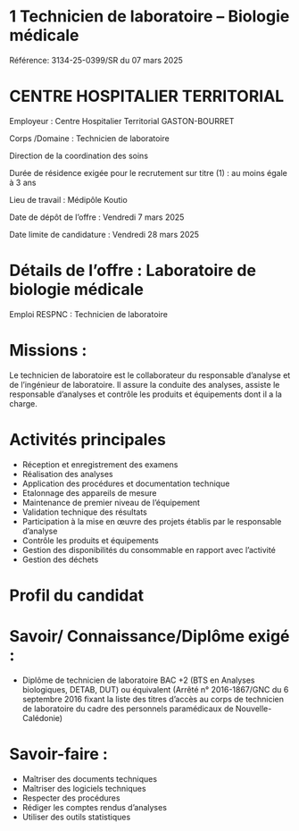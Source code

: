 # 1 Technicien de laboratoire – Biologie médicale

Référence: 3134-25-0399/SR du 07 mars 2025

# CENTRE HOSPITALIER TERRITORIAL

Employeur : Centre Hospitalier Territorial GASTON-BOURRET

Corps /Domaine : Technicien de laboratoire

Direction de la coordination des soins

Durée de résidence exigée pour le recrutement sur titre (1) : au moins égale à 3 ans

Lieu de travail : Médipôle Koutio

Date de dépôt de l’offre : Vendredi 7 mars 2025

Date limite de candidature : Vendredi 28 mars 2025

# Détails de l’offre : Laboratoire de biologie médicale

Emploi RESPNC : Technicien de laboratoire

# Missions :

Le technicien de laboratoire est le collaborateur du responsable d’analyse et de l’ingénieur de laboratoire. Il assure la conduite des analyses, assiste le responsable d’analyses et contrôle les produits et équipements dont il a la charge.

# Activités principales

- Réception et enregistrement des examens
- Réalisation des analyses
- Application des procédures et documentation technique
- Etalonnage des appareils de mesure
- Maintenance de premier niveau de l’équipement
- Validation technique des résultats
- Participation à la mise en œuvre des projets établis par le responsable d’analyse
- Contrôle les produits et équipements
- Gestion des disponibilités du consommable en rapport avec l’activité
- Gestion des déchets

# Profil du candidat

# Savoir/ Connaissance/Diplôme exigé :

- Diplôme de technicien de laboratoire BAC +2 (BTS en Analyses biologiques, DETAB, DUT) ou équivalent (Arrêté n° 2016-1867/GNC du 6 septembre 2016 fixant la liste des titres d’accès au corps de technicien de laboratoire du cadre des personnels paramédicaux de Nouvelle-Calédonie)

# Savoir-faire :

- Maîtriser des documents techniques
- Maîtriser des logiciels techniques
- Respecter des procédures
- Rédiger les comptes rendus d’analyses
- Utiliser des outils statistiques